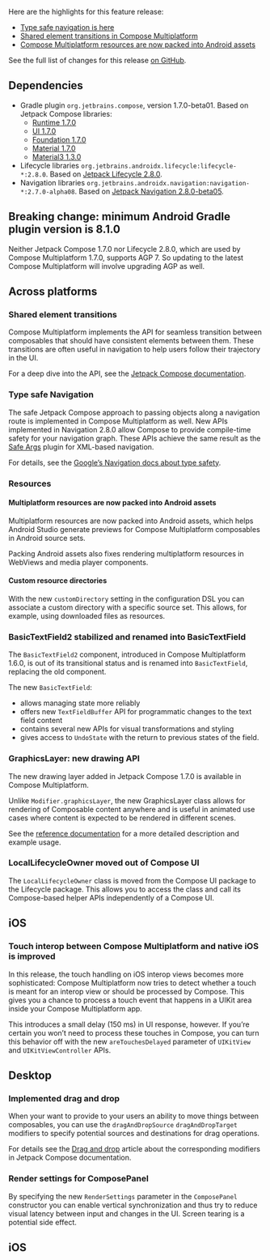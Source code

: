 [//]: # (title: What's new in Compose Multiplatform 1.7.0-beta01)

Here are the highlights for this feature release:

* [Type safe navigation is here](#type-safe-navigation)
* [Shared element transitions in Compose Multiplatform](#shared-element-transitions)
* [Compose Multiplatform resources are now packed into Android assets](#multiplatform-resources-are-now-packed-into-android-assets)

See the full list of changes for this release [on GitHub](https://github.com/JetBrains/compose-multiplatform/blob/master/CHANGELOG.md#170-beta01-august-2024). 

## Dependencies

* Gradle plugin `org.jetbrains.compose`, version 1.7.0-beta01. Based on Jetpack Compose libraries:
  * [Runtime 1.7.0](https://developer.android.com/jetpack/androidx/releases/compose-runtime#1.7.0)
  * [UI 1.7.0](https://developer.android.com/jetpack/androidx/releases/compose-ui#1.7.0)
  * [Foundation 1.7.0](https://developer.android.com/jetpack/androidx/releases/compose-foundation#1.7.0)
  * [Material 1.7.0](https://developer.android.com/jetpack/androidx/releases/compose-material#1.7.0)
  * [Material3 1.3.0](https://developer.android.com/jetpack/androidx/releases/compose-material3#1.3.0)
* Lifecycle libraries `org.jetbrains.androidx.lifecycle:lifecycle-*:2.8.0`. Based on [Jetpack Lifecycle 2.8.0](https://developer.android.com/jetpack/androidx/releases/lifecycle#2.8.0).
* Navigation libraries `org.jetbrains.androidx.navigation:navigation-*:2.7.0-alpha08`. Based on [Jetpack Navigation 2.8.0-beta05](https://developer.android.com/jetpack/androidx/releases/navigation#2.8.0-beta05).

## Breaking change: minimum Android Gradle plugin version is 8.1.0

Neither Jetpack Compose 1.7.0 nor Lifecycle 2.8.0, which are used by Compose Multiplatform 1.7.0, supports AGP 7.
So updating to the latest Compose Multiplatform will involve upgrading AGP as well.

## Across platforms

### Shared element transitions

Compose Multiplatform implements the API for seamless transition between composables that should have consistent elements between them.
These transitions are often useful in navigation to help users follow their trajectory in the UI.

For a deep dive into the API, see the [Jetpack Compose documentation](https://developer.android.com/develop/ui/compose/animation/shared-elements).

### Type safe Navigation

The safe Jetpack Compose approach to passing objects along a navigation route is implemented in Compose Multiplatform as well.
New APIs implemented in Navigation 2.8.0 allow Compose to provide compile-time safety for your navigation graph.
These APIs achieve the same result as the [Safe Args](https://developer.android.com/guide/navigation/use-graph/pass-data#Safe-args)
plugin for XML-based navigation.

For details, see the [Google’s Navigation docs about type safety](https://developer.android.com/guide/navigation/design/type-safety).

### Resources

#### Multiplatform resources are now packed into Android assets

Multiplatform resources are now packed into Android assets, which helps Android Studio generate previews for Compose Multiplatform
composables in Android source sets.

Packing Android assets also fixes rendering multiplatform resources in WebViews and media player components.

#### Custom resource directories

With the new `customDirectory` setting in the configuration DSL you can associate a custom directory with a specific source
set. This allows, for example, using downloaded files as resources.

### BasicTextField2 stabilized and renamed into BasicTextField

The `BasicTextField2` component, introduced in Compose Multiplatform 1.6.0, is out of its transitional status and is renamed
into `BasicTextField`, replacing the old component.

The new `BasicTextField`:
* allows managing state more reliably
* offers new `TextFieldBuffer` API for programmatic changes to the text field content 
* contains several new APIs for visual transformations and styling
* gives access to `UndoState` with the return to previous states of the field.

### GraphicsLayer: new drawing API

The new drawing layer added in Jetpack Compose 1.7.0 is available in Compose Multiplatform.

Unlike `Modifier.graphicsLayer`, the new GraphicsLayer class allows for rendering of Composable content anywhere
and is useful in animated use cases where content is expected to be rendered in different scenes.

See the [reference documentation](https://developer.android.com/reference/kotlin/androidx/compose/ui/graphics/layer/GraphicsLayer)
for a more detailed description and example usage.

### LocalLifecycleOwner moved out of Compose UI

The `LocalLifecycleOwner` class is moved from the Compose UI package to the Lifecycle package.
This allows you to access the class and call its Compose-based helper APIs independently of a Compose UI.

## iOS

### Touch interop between Compose Multiplatform and native iOS is improved

In this release, the touch handling on iOS interop views becomes more sophisticated:
Compose Multiplatform now tries to detect whether a touch is meant for an interop view or should be processed by Compose.
This gives you a chance to process a touch event that happens in a UIKit area inside your Compose Multiplatform app.

This introduces a small delay (150 ms) in UI response, however.
If you’re certain you won’t need to process these touches in Compose, you can turn this behavior off with the new `areTouchesDelayed`
parameter of `UIKitView` and `UIKitViewController` APIs.

## Desktop

### Implemented drag and drop

When your want to provide to your users an ability to move things between composables, you can use the `dragAndDropSource`
`dragAndDropTarget` modifiers to specify potential sources and destinations for drag operations.

For details see the [Drag and drop](https://developer.android.com/develop/ui/compose/touch-input/user-interactions/drag-and-drop)
article about the corresponding modifiers in Jetpack Compose documentation.

### Render settings for ComposePanel

By specifying the new `RenderSettings` parameter in the `ComposePanel` constructor you can enable vertical synchronization
and thus try to reduce visual latency between input and changes in the UI.
Screen tearing is a potential side effect.

## iOS

